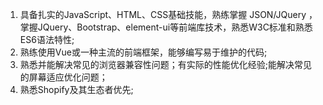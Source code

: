 1. 具备扎实的JavaScript、HTML、CSS基础技能，熟练掌握 JSON/JQuery ，掌握JQuery、Bootstrap、element-ui等前端库技术，熟悉W3C标准和熟悉ES6语法特性;
2. 熟练使用Vue或一种主流的前端框架，能够编写易于维护的代码;
3. 熟悉并能解决常见的浏览器兼容性问题；有实际的性能优化经验;能解决常见的屏幕适应优化问题；
4. 熟悉Shopify及其生态者优先;

